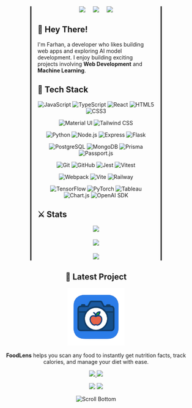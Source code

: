 <!-- <p align="center">
  <img src="https://res.cloudinary.com/dgndmndq3/image/upload/v1748354693/top-scroll-2_q7uhcr.png" alt="Scroll Top" width="100%" height="80" />
</p> -->
<!-- <p align="center">
  <img src="https://res.cloudinary.com/dgndmndq3/image/upload/v1748873952/bottom-scroll-2_n1cf7j_r4tjsc.png" alt="Scroll Bottom" width="100%" height="100" />
</p> -->

<div style="margin-left: 5rem; margin-right: 5rem; border-left: 3px solid ; border-right: 3px solid; padding-left: 1rem; padding-right: 1rem;">

<div align="center" style="display: flex; justify-content: center; gap: 20px; flex-wrap: wrap;">
  <a href="https://farhanm.site/">
    <img src="https://img.shields.io/badge/🌐_Website-farhanm.site-gold?style=for-the-badge" />
  </a>
  <a href="https://www.linkedin.com/in/muhammad-farhan-maulana-a39371369/">
    <img src="https://img.shields.io/badge/💼_LinkedIn-Connect-blue?style=for-the-badge" />
  </a>
  <a href="mailto:farhanmaulana.dev@gmail.com">
    <img src="https://img.shields.io/badge/✉️_Email-Contact-red?style=for-the-badge" />
  </a>
</div>

## 📜 **Hey There!**

I'm Farhan, a developer who likes building web apps and exploring AI model development. I enjoy building exciting projects involving **Web Development** and **Machine Learning**.

## 🔧 Tech Stack

<!-- Frontend Languages & Frameworks -->
<p align="center">
  <img src="https://img.shields.io/badge/JavaScript-F7DF1E?style=for-the-badge&logo=javascript&logoColor=black" height="26" alt="JavaScript"/>
  <img src="https://img.shields.io/badge/TypeScript-007ACC?style=for-the-badge&logo=typescript&logoColor=white" height="26" alt="TypeScript"/>
  <img src="https://img.shields.io/badge/React-61DAFB?style=for-the-badge&logo=react&logoColor=black" height="26" alt="React"/>
  <img src="https://img.shields.io/badge/HTML5-E34F26?style=for-the-badge&logo=html5&logoColor=white" height="26" alt="HTML5"/>
  <img src="https://img.shields.io/badge/CSS3-1572B6?style=for-the-badge&logo=css3&logoColor=white" height="26" alt="CSS3"/>
</p>

<!-- Frontend Styling & UI -->
<p align="center">
  <img src="https://img.shields.io/badge/Material_UI-0081CB?style=for-the-badge&logo=mui&logoColor=white" height="26" alt="Material UI"/>
  <img src="https://img.shields.io/badge/Tailwind_CSS-38B2AC?style=for-the-badge&logo=tailwind-css&logoColor=white" height="26" alt="Tailwind CSS"/>
</p>

<!-- Backend & Database -->
<p align="center">
  <img src="https://img.shields.io/badge/Python-3776AB?style=for-the-badge&logo=python&logoColor=white" height="26" alt="Python"/>
  <img src="https://img.shields.io/badge/Node.js-339933?style=for-the-badge&logo=node.js&logoColor=white" height="26" alt="Node.js"/>
  <img src="https://img.shields.io/badge/Express-000000?style=for-the-badge&logo=express&logoColor=white" height="26" alt="Express"/>
  <img src="https://img.shields.io/badge/Flask-000000?style=for-the-badge&logo=flask&logoColor=white" height="26" alt="Flask"/>
</p>

<!-- Databases & ORM -->
<p align="center">
  <img src="https://img.shields.io/badge/PostgreSQL-326791?style=for-the-badge&logo=postgresql&logoColor=white" height="26" alt="PostgreSQL"/>
  <img src="https://img.shields.io/badge/MongoDB-47A248?style=for-the-badge&logo=mongodb&logoColor=white" height="26" alt="MongoDB"/>
  <img src="https://img.shields.io/badge/Prisma-2D3748?style=for-the-badge&logo=prisma&logoColor=white" height="26" alt="Prisma"/>
  <img src="https://img.shields.io/badge/Passport.js-34E27A?style=for-the-badge&logo=passport&logoColor=white" height="26" alt="Passport.js"/>
</p>

<!-- Developer Tools & Testing -->
<p align="center">
  <img src="https://img.shields.io/badge/Git-F05032?style=for-the-badge&logo=git&logoColor=white" height="26" alt="Git"/>
  <img src="https://img.shields.io/badge/GitHub-181717?style=for-the-badge&logo=github&logoColor=white" height="26" alt="GitHub"/>
  <img src="https://img.shields.io/badge/Jest-C21325?style=for-the-badge&logo=jest&logoColor=white" height="26" alt="Jest"/>
  <img src="https://img.shields.io/badge/Vitest-677DF2?style=for-the-badge&logo=vitest&logoColor=white" height="26" alt="Vitest"/>
</p>

<!-- Build Tools & DevOps -->
<p align="center">
  <img src="https://img.shields.io/badge/Webpack-8DD6F9?style=for-the-badge&logo=webpack&logoColor=black" height="26" alt="Webpack"/>
  <img src="https://img.shields.io/badge/Vite-646CFF?style=for-the-badge&logo=vite&logoColor=white" height="26" alt="Vite"/>
  <img src="https://img.shields.io/badge/Railway-0B0D0E?style=for-the-badge&logo=railway&logoColor=white" height="26" alt="Railway"/>
</p>

<!-- Data Science & AI -->
<p align="center">
  <img src="https://img.shields.io/badge/TensorFlow-FF6F00?style=for-the-badge&logo=tensorflow&logoColor=white" height="26" alt="TensorFlow"/>
  <img src="https://img.shields.io/badge/PyTorch-EE4C2C?style=for-the-badge&logo=pytorch&logoColor=white" height="26" alt="PyTorch"/>
  <img src="https://img.shields.io/badge/Tableau-E97627?style=for-the-badge&logo=tableau&logoColor=white" height="26" alt="Tableau"/>
  <img src="https://img.shields.io/badge/Chart.js-FF6384?style=for-the-badge&logo=chart.js&logoColor=white" height="26" alt="Chart.js"/>
  <img src="https://img.shields.io/badge/OpenAI SDK-412991?style=for-the-badge&logo=openai&logoColor=white" height="26" alt="OpenAI SDK"/>
</p>

## ⚔️ **Stats**

<div align="center">
  <img src="https://github-readme-stats.vercel.app/api/top-langs/?username=etativel&hide=html,css,less,shell&theme=radical" />
</div>
<br>
<div align="center">
  <img src="https://github-readme-stats.vercel.app/api?username=etativel&theme=radical" />
</div>
<br>
<div align="center">
  <img src="https://github-readme-streak-stats.herokuapp.com?user=etativel&theme=radical" />
</div>

</div>

<h2 align="center">🚀 Latest Project</h2>
<p align="center">
  <img src="./assets/projects/FoodLensIcon.png" alt="FoodLens Logo" width="150" height="150" />
</p>

<p align="center">
  <b>FoodLens</b> helps you scan any food to instantly get nutrition facts, track calories, and manage your diet with ease.
</p>

<p align="center">
  <a href="https://foodlens.up.railway.app" target="_blank">
    <img src="https://img.shields.io/badge/🚀_Live_Demo-foodlens.up.railway.app-brightgreen?style=for-the-badge" />
  </a>
  <a href="https://github.com/Etativel/FoodLens" target="_blank">
    <img src="https://img.shields.io/badge/💻_View_Code-GitHub-blue?style=for-the-badge" />
  </a>
</p>

<p align="center">
  <img src="https://img.shields.io/badge/License-MIT-blue.svg" />
  <img src="https://img.shields.io/badge/node-%3E%3D%2016.0.0-brightgreen" />
</p>

<p align="center">
  <img src="https://res.cloudinary.com/dgndmndq3/image/upload/v1748354693/bottom-scroll-2_n1cf7j.png" alt="Scroll Bottom" width="100%" height="100" />
</p>

